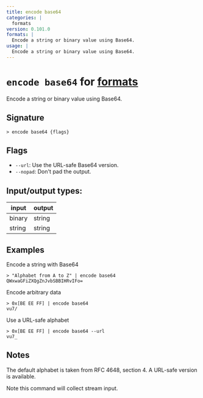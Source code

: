 ```yaml
---
title: encode base64
categories: |
  formats
version: 0.101.0
formats: |
  Encode a string or binary value using Base64.
usage: |
  Encode a string or binary value using Base64.
---
```

<!-- This file is automatically generated. Please edit the command in https://github.com/nushell/nushell instead. -->

# `encode base64` for [formats](/commands/categories/formats.md)

<div class='command-title'>Encode a string or binary value using Base64.</div>

## Signature

```> encode base64 {flags} ```

## Flags

 -  `--url`: Use the URL-safe Base64 version.
 -  `--nopad`: Don't pad the output.


## Input/output types:

| input  | output |
| ------ | ------ |
| binary | string |
| string | string |
## Examples

Encode a string with Base64
```nu
> "Alphabet from A to Z" | encode base64
QWxwaGFiZXQgZnJvbSBBIHRvIFo=
```

Encode arbitrary data
```nu
> 0x[BE EE FF] | encode base64
vu7/
```

Use a URL-safe alphabet
```nu
> 0x[BE EE FF] | encode base64 --url
vu7_
```

## Notes
The default alphabet is taken from RFC 4648, section 4.  A URL-safe version is available.

Note this command will collect stream input.